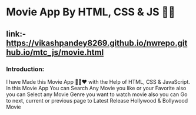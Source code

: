 # Movie App By HTML, CSS & JS 🍿🎥
## link:-https://vikashpandey8269.github.io/nwrepo.github.io/mtc_js/movie.html
### Introduction:
I have Made this Movie App 🍿🎥♥ with the Help of HTML, CSS & JavaScript. In this Movie App You can Search Any Movie you like or your Favorite also you can Select any Movie Genre you want to watch movie also you can Go to next, current or previous page to Latest Release Hollywood & Bollywood Movie
